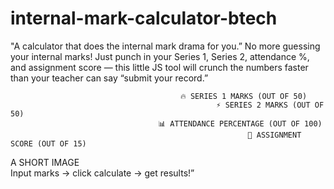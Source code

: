 # internal-mark-calculator-btech
"A calculator that does the internal mark drama for you.”
No more guessing your internal marks!
Just punch in your Series 1, Series 2,
attendance %, and
assignment score — this little JS tool will crunch the numbers faster than your teacher can say “submit your record.” 

                                          🔥 SERIES 1 MARKS (OUT OF 50)
                                                  ⚡ SERIES 2 MARKS (OUT OF 50)
                                     📊 ATTENDANCE PERCENTAGE (OUT OF 100)
                                                         🧾 ASSIGNMENT SCORE (OUT OF 15)
 A SHORT IMAGE                                                     
 Input marks → click calculate → get results!”   
                                   
